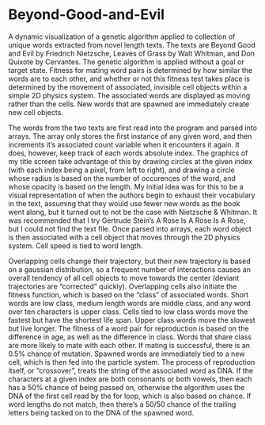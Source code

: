 # Beyond-Good-and-Evil

A dynamic visualization of a genetic algorithm applied to collection of unique words extracted from novel length texts. The texts are Beyond Good and Evil by Friedrich Nietzsche, Leaves of Grass by Walt Whitman, and Don Quixote by Cervantes. The genetic algorithm is applied without a goal or target state. Fitness for mating word pairs is determined by how similar the words are to each other, and whether or not this fitness test takes place is determined by the movement of associated, invisible cell objects within a simple 2D physics system. The associated words are displayed as moving rather than the cells. New words that are spawned are immediately create new cell objects.

The words from the two texts are first read into the program and parsed into arrays. The array
only stores the first instance of any given word, and then increments it’s associated count variable when it encounters it again. It does, however, keep track of each words absolute index. The graphics of my title screen take advantage of this by drawing circles at the given index (with each index being a pixel, from left to right), and drawing a circle whose radius is based on the number of occurences of the word, and whose opacity is based on the length. My initial idea was for this to be a visual representation of when the authors begin to exhaust their vocabulary in the text, assuming that they would use fewer new words as the book went along, but it turned out to not be the case with Nietzsche & Whitman. It was recommended that I try Gertrude Stein’s A Rose Is A Rose Is A Rose, but I could not find the text file. Once parsed into arrays, each word object is then associated with a cell object that moves through the 2D physics system. Cell speed is tied to word length.

Overlapping cells change their trajectory, but their new trajectory is based on a gaussian distribution, so a frequent number of interactions causes an overall tendency of all cell objects to move towards the center (deviant trajectories are “corrected” quickly). Overlapping cells also initiate the fitness function, which is based on the “class” of associated words. Short words are low class, medium length words are middle class, and any word over ten characters is upper class. Cells tied to low class words move the fastest but have the shortest life span. Upper class words move the slowest but live longer. The fitness of a word pair for reproduction is based on the difference in age, as well as the difference in class. Words that share class are more likely to mate with each other. If mating is successful, there is an 0.5% chance of mutation. Spawned words are immediately tied to a new cell, which is then fed into the particle system. The process of reproduction itself, or “crossover”, treats the string of the associated word as DNA. If the characters at a given index are both consonants or both vowels, then each has a 50% chance of being passed on, otherwise the algorithm uses the DNA of the first cell read by the for loop, which is also based on chance. If word lengths do not match, then there’s
a 50/50 chance of the trailing letters being tacked on to the DNA of the spawned word.
